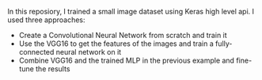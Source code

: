 In this reposiory, I trained a small image dataset using Keras high level api. I used three approaches:

- Create a Convolutional Neural Network from scratch and train it
- Use the VGG16 to get the features of the images and train a fully-connected neural network on it
- Combine VGG16 and the trained MLP in the previous example and fine-tune the results


